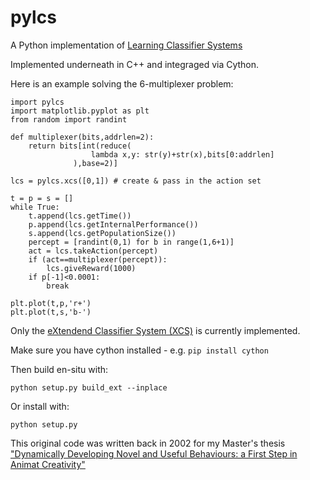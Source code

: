 pylcs
=====

A Python implementation of [Learning Classifier Systems](http://code.ulb.ac.be/dbfiles/HolBooCol-etal2000lcs.pdf) 

Implemented underneath in C++ and integraged via Cython. 

Here is an example solving the 6-multiplexer problem:

```
import pylcs
import matplotlib.pyplot as plt
from random import randint

def multiplexer(bits,addrlen=2):
	return bits[int(reduce(
                  lambda x,y: str(y)+str(x),bits[0:addrlen]
              ),base=2)]

lcs = pylcs.xcs([0,1]) # create & pass in the action set

t = p = s = [] 
while True:
	t.append(lcs.getTime())
	p.append(lcs.getInternalPerformance())
	s.append(lcs.getPopulationSize())
	percept = [randint(0,1) for b in range(1,6+1)]
	act = lcs.takeAction(percept)
	if (act==multiplexer(percept)):
		lcs.giveReward(1000)
	if p[-1]<0.0001:
		break

plt.plot(t,p,'r+')
plt.plot(t,s,'b-')
```

Only the [eXtendend Classifier System (XCS)](http://link.springer.com/content/pdf/10.1007/s005000100111.pdf) is currently implemented.

Make sure you have cython installed - e.g. `pip install cython`

Then build en-situ with:

```	
python setup.py build_ext --inplace
```

Or install with:

```
python setup.py
```

This original code was written back in 2002 for my Master's thesis ["Dynamically Developing Novel and Useful Behaviours: a First Step in Animat Creativity"](http://citeseerx.ist.psu.edu/viewdoc/download?doi=10.1.1.10.7447&rep=rep1&type=pdf) 

